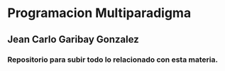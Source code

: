 # **Programacion Multiparadigma**

## Jean Carlo Garibay Gonzalez

### Repositorio para subir todo lo relacionado con esta materia.
